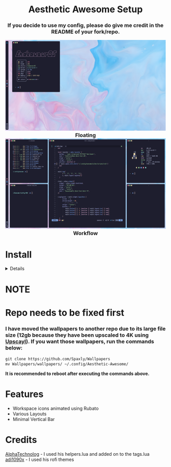<h1 align="center">Aesthetic Awesome Setup</h1>

<h3 align="center">If you decide to use my config, please do give me credit in the README of your fork/repo.</center>


<img src="./assets/AwesomeFloatingWindow.png">Floating</img>
<img src="./assets/Workflow.png">Workflow</img>

# Install
<details>
  </br>

<h2>You need to install a AUR manager of some sort (yay, paru, etc)</h2>
# Dependencies
```yay -Syu $(cat pkglist)```


# Install
```cd Aesthetic-Awesome && cp -rf config/ ~/.config/ && mv ~/.config/nvim ~/.config/ && sudo systemctl enable --now sddm```

In order to use the SDDM theme, you will have to edit the SDDM config file as shown below.
```
### FOR ARCH LINUX
sudo nvim /usr/lib/sddm/sddm.conf.d/default.conf
###
```
Set 
```
[THEME]
Current=
```

to 
```
[THEME]
Current=multicolor-sddm-theme
```
</details>

# **NOTE**
# Repo needs to be fixed first
### I have moved the wallpapers to another repo due to its large file size (12gb because they have been upscaled to 4K using <a href="https://github.com/upscayl/upscayl">Upscayl</a>). If you want those wallpapers, run the commands below:
```
git clone https://github.com/Spaxly/Wallpapers
mv Wallpapers/wallpapers/ ~/.config/Aesthetic-Awesome/
```

**It is recommended to reboot after executing the commands above.**

# Features
- Workspace icons animated using Rubato
- Various Layouts
- Minimal Vertical Bar

# Credits

<a href="https://github.com/AlphaTechnolog">AlphaTechnolog</a> - I used his helpers.lua and added on to the tags.lua 
<a href="https://github.com/adi1090x">adi1090x</a> - I used his rofi themes
